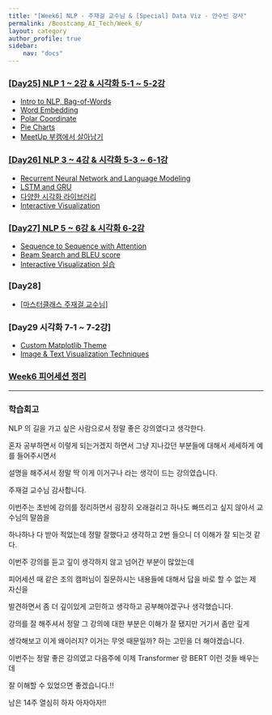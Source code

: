 ```yaml
---
title: "[Week6] NLP - 주재걸 교수님 & [Special] Data Viz - 안수빈 강사"
permalink: /Boostcamp_AI_Tech/Week_6/
layout: category
author_profile: true
sidebar:
    nav: "docs"
---
```


### [[Day25] NLP 1 ~ 2강 & 시각화 5-1 ~ 5-2강](https://raki-1203.github.io/boostcamp_ai_tech/week_6/day_25/README/)

- [Intro to NLP, Bag-of-Words](https://raki-1203.github.io/boostcamp_ai_tech/week_6/day_25/01.-Intro-to-NLP,-Bag-of-Words/)
- [Word Embedding](https://raki-1203.github.io/boostcamp_ai_tech/week_6/day_25/02.-Word-Embedding/)
- [Polar Coordinate](https://raki-1203.github.io/boostcamp_ai_tech/week_6/day_25/03.-Polar-Coordinate/)
- [Pie Charts](https://raki-1203.github.io/boostcamp_ai_tech/week_6/day_25/04.-Pie-Charts/)
- [MeetUp 부캠에서 살아남기](https://raki-1203.github.io/boostcamp_ai_tech/week_6/day_25/MeetUP/)

### [[Day26] NLP 3 ~ 4강 & 시각화 5-3 ~ 6-1강](https://raki-1203.github.io/boostcamp_ai_tech/week_6/day_26/README/)

- [Recurrent Neural Network and Language Modeling](https://raki-1203.github.io/boostcamp_ai_tech/week_6/day_26/01.-Recurrent-Neural-Network-and-Language-Modeling/)
- [LSTM and GRU](https://raki-1203.github.io/boostcamp_ai_tech/week_6/day_26/02.-LSTM-and-GRU/)
- [다양한 시각화 라이브러리](https://raki-1203.github.io/boostcamp_ai_tech/week_6/day_26/03.-variable-visualization-library/)
- [Interactive Visualization](https://raki-1203.github.io/boostcamp_ai_tech/week_6/day_26/04.-Interactive-Visualization/)

### [[Day27] NLP 5 ~ 6강 & 시각화 6-2강](https://raki-1203.github.io/boostcamp_ai_tech/week_6/day_27/README/)

- [Sequence to Sequence with Attention](https://raki-1203.github.io/boostcamp_ai_tech/week_6/day_27/01.-Sequence-to-Sequence-with-Attention/)
- [Beam Search and BLEU score](https://raki-1203.github.io/boostcamp_ai_tech/week_6/day_27/02.-Beam-Search-and-BLEU-score/)
- [Interactive Visualization 실습](https://raki-1203.github.io/boostcamp_ai_tech/week_6/day_27/03.-Interactive-Visualization-%EC%8B%A4%EC%8A%B5/)

### [Day28]

- [[마스터클래스 주재걸 교수님]](https://raki-1203.github.io/boostcamp_ai_tech/week_6/day_28/MasterClass-JooJaeGul-Professor/)

### [Day29 시각화 7-1 ~ 7-2강]

- [Custom Matplotlib Theme](https://raki-1203.github.io/boostcamp_ai_tech/week_6/day_29/01.-Custom-Matplotlib-Theme/)
- [Image & Text Visualization Techniques](https://raki-1203.github.io/boostcamp_ai_tech/week_6/day_29/02.-Image-and-Text-Visualization-Techniques/)

### [Week6 피어세션 정리](https://www.notion.so/6-678f9ce145bc404ca5ae45f6669dce5b)

---
### 학습회고

NLP 의 길을 가고 싶은 사람으로서 정말 좋은 강의였다고 생각한다.

혼자 공부하면서 이렇게 되는거겠지 하면서 그냥 지나갔던 부분들에 대해서 세세하게 예를 들어주시면서

설명을 해주셔서 정말 딱 이게 이거구나 라는 생각이 드는 강의였습니다.

주재걸 교수님 감사합니다.

이번주는 초반에 강의를 정리하면서 굉장히 오래걸리고 하나도 빠뜨리고 싶지 않아서 교수님의 말씀을

하나하나 다 받아 적었는데 정말 잘했다고 생각하고 2번 들으니 더 이해가 잘 되는것 같다.

이번주 강의를 듣고 깊이 생각하지 않고 넘어간 부분이 많았는데 

피어세션 때 같은 조의 캠퍼님이 질문하시는 내용들에 대해서 답을 바로 할 수 없는 제 자신을 

발견하면서 좀 더 깊이있게 고민하고 생각하고 공부해야겠구나 생각했습니다.

강의를 잘 해주셔서 정말 그 강의에 대한 부분은 이해가 잘 됐지만 거기서 좀만 깊게

생각해보고 이게 왜이러지? 이거는 무엇 때문일까? 하는 고민을 더 해야겠습니다.

이번주는 정말 좋은 강의였고 다음주에 이제 Transformer 랑 BERT 이런 것들 배우는데

잘 이해할 수 있었으면 좋겠습니다.!!

남은 14주 열심히 하자 아자아자!!
